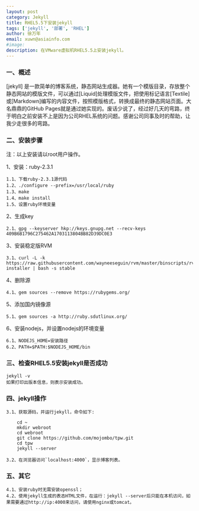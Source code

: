 ```yaml
---
layout: post
category: Jekyll
title: RHEL5.5下安装jekyll
tags: ['jekyll', '部署', 'RHEL']
author: 徐万年
email: xuwn@asiainfo.com
#image:
description: 在VMware虚拟机RHEL5.5上安装jekyll。
---
```


### 一、概述
[jekyll] 是一款简单的博客系统，静态网站生成器。她有一个模版目录，存放整个静态网站的模版文件，可以通过[Liquid]处理模版文件，把使用标记语言[Textile]或[Markdown]编写的内容文件，按照模版格式，转换成最终的静态网站页面。大名鼎鼎的GitHub Pages就是通过她实现的。废话少说了，经过好几天的弯路，终于明白之前安装不上是因为公司RHEL系统的问题。感谢公司同事及时的帮助，让我少走很多的弯路。

### 二、安装步骤
注：以上安装请以root用户操作。

1、安装：ruby-2.3.1
	
	1.1、下载ruby-2.3.1源代码
	1.2、./configure --prefix=/usr/local/ruby
	1.3、make
	1.4、make install
	1.5、设置ruby环境变量
	
2、生成key

	2.1、gpg --keyserver hkp://keys.gnupg.net --recv-keys 409B6B1796C275462A1703113804BB82D39DC0E3

3、安装稳定版RVM

	3.1、curl -L -k https://raw.githubusercontent.com/wayneeseguin/rvm/master/binscripts/rvm-installer | bash -s stable

4、删除源
	
	4.1、gem sources --remove https://rubygems.org/

5、添加国内镜像源

	5.1、gem sources -a http://ruby.sdutlinux.org/

6、安装nodejs，并设置nodejs的环境变量

	6.1、NODEJS_HOME=安装路径
	6.2、PATH=$PATH:$NODEJS_HOME/bin
	

   
### 三、检查RHEL5.5安装jekyll是否成功
	
	jekyll -v
	如果打印出版本信息，则表示安装成功。

### 四、jekyll操作

	3.1、获取源码，并运行jekyll，命令如下:

		cd ~
		mkdir webroot
		cd webroot
		git clone https://github.com/mojombo/tpw.git
		cd tpw
		jekyll --server

	3.2、在浏览器访问`localhost:4000`，显示博客列表。

### 五、其它

	4.1、安装ruby时无需安装openssl；
	4.2、使用jekyll生成的表态HTML文件，在运行：jekyll --server后只能在本机访问，如果需要通过http://ip:4000来访问，请使用nginx或tomcat。

